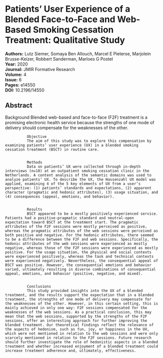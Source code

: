# Patients’ User Experience of a Blended Face-to-Face and Web-Based Smoking Cessation Treatment: Qualitative Study

**Authors:** Lutz Siemer, Somaya Ben Allouch, Marcel E Pieterse, Marjolein Brusse-Keizer, Robbert Sanderman, Marloes G Postel  
**Year:** 2020  
**Journal:** JMIR Formative Research  
**Volume:** 4  
**Issue:** 6  
**Pages:** e14550  
**DOI:** 10.2196/14550  

## Abstract
Background
              Blended web-based and face-to-face (F2F) treatment is a promising electronic health service because the strengths of one mode of delivery should compensate for the weaknesses of the other.
            
            
              Objective
              The aim of this study was to explore this compensation by examining patients’ user experience (UX) in a blended smoking cessation treatment (BSCT) in routine care.
            
            
              Methods
              Data on patients’ UX were collected through in-depth interviews (n=10) at an outpatient smoking cessation clinic in the Netherlands. A content analysis of the semantic domains was used to analyze patients’ UX. To describe the UX, the Hassenzahl UX model was applied, examining 4 of the 5 key elements of UX from a user’s perspective: (1) patients’ standards and expectations, (2) apparent character (pragmatic and hedonic attributes), (3) usage situation, and (4) consequences (appeal, emotions, and behavior).
            
            
              Results
              BSCT appeared to be a mostly positively experienced service. Patients had a positive-pragmatic standard and neutral-open expectation toward BSCT at the treatment start. The pragmatic attributes of the F2F sessions were mostly perceived as positive, whereas the pragmatic attributes of the web sessions were perceived as both positive and negative. For the hedonic attributes, there seemed to be a difference between the F2F and web sessions. Specifically, the hedonic attributes of the web sessions were experienced as mostly negative, whereas those of the F2F sessions were experienced as mostly positive. For the usage situation, the physical and social contexts were experienced positively, whereas the task and technical contexts were experienced negatively. Nevertheless, the consequential appeal of BSCT was positive. However, the consequential emotions and behavior varied, ultimately resulting in diverse combinations of consequential appeal, emotions, and behavior (positive, negative, and mixed).
            
            
              Conclusions
              This study provided insights into the UX of a blended treatment, and the results support the expectation that in a blended treatment, the strengths of one mode of delivery may compensate for the weaknesses of the other. However, in this certain setting, this is mainly achieved in only one way: F2F sessions compensated for the weaknesses of the web sessions. As a practical conclusion, this may mean that the web sessions, supported by the strengths of the F2F sessions, offer an interesting approach for further improving the blended treatment. Our theoretical findings reflect the relevance of the aspects of hedonism, such as fun, joy, or happiness in the UX, which were not mentioned in relation to the web sessions and were only scarcely mentioned in relation to the F2F sessions. Future research should further investigate the role of hedonistic aspects in a blended treatment and whether increased enjoyment of a blended treatment could increase treatment adherence and, ultimately, effectiveness.

